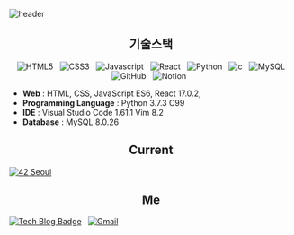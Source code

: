 ![header](https://capsule-render.vercel.app/api?type=soft&color=auto&height=300&section=header&text=Hyunwoo%20Kim&fontSize=90)

<div align="center">

## 기술스택

<img alt="HTML5" src ="https://img.shields.io/badge/HTML5-E34F26.svg?&style=flat-square&logo=HTML5&logoColor=white"/>&nbsp;&nbsp;
<img alt="CSS3" src ="https://img.shields.io/badge/css3-1572B6.svg?&style=flat-square&logo=CSS3&logoColor=white"/>&nbsp;&nbsp;
<img alt="Javascript" src ="https://img.shields.io/badge/-JavaScript-F7DF1E.svg?&style=flat-square-the-badge&logo=JavaScript&logoColor=white"/>&nbsp;&nbsp;
<img alt="React" src ="https://img.shields.io/badge/-React-61DAFB.svg?&style=flat-square&logo=React&logoColor=white"/>&nbsp;&nbsp;
<img alt="Python" src ="https://img.shields.io/badge/Python-3776AB.svg?&style=flat-square&logo=Python&logoColor=white"/>&nbsp;&nbsp;
<img alt="c" src ="https://img.shields.io/badge/-c-A8B9CC.svg?&style=flat-square&logo=c&logoColor=white"/>&nbsp;&nbsp;
<img alt="MySQL" src ="https://img.shields.io/badge/-MySQL-4479A1.svg?&style=flat-square&logo=MySQL&logoColor=white"/>
<br>
<img alt="GitHub" src ="https://img.shields.io/badge/-GitHub-gray.svg?&style=flat-square&logo=GitHub&logoColor=white"/>&nbsp;&nbsp;
<img alt="Notion" src ="https://img.shields.io/badge/-Notion-000000.svg?&style=flat-square&logo=Notion&logoColor=white"/>&nbsp;&nbsp;

</div>

- <b>Web</b> : HTML, CSS, JavaScript ES6, React 17.0.2,
- <b>Programming Language</b> : Python 3.7.3 C99
- <b>IDE</b> : Visual Studio Code 1.61.1
  Vim 8.2
- <b>Database</b> : MySQL 8.0.26

<div align="center">

## Current

</div>

[![42 Seoul](https://img.shields.io/badge/-Seoul-000000.svg?&style=flat-square&logo=42&logoColor=whit)](https://42seoul.kr/)&nbsp;&nbsp;

<div align="center">

## Me

</div>

[![Tech Blog Badge](https://img.shields.io/badge/-Blog-181717.svg?&style=flat-square-the-badge&logo=GitHubPages&logoColor=white)](https://hyunwk.github.io/)&nbsp;&nbsp;
[![Gmail](https://img.shields.io/badge/-42.4.hyunwkim@gmail.com-EA4335.svg?&style=flat-square-the-badge&logo=Gmail&logoColor=white)](mailto:42.4.hyunwkim@gmail.com)
